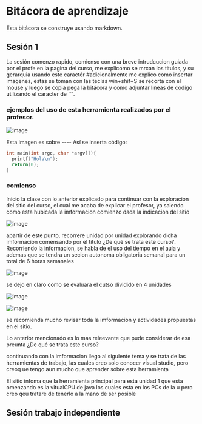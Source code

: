 # Bitácora de aprendizaje

Esta bitácora se construye usando markdown.

## Sesión 1
La sesión comenzo rapido, comienso con una breve intrudcucion guiada por el profe en la pagina del curso, 
me explicomo se mrcan los titulos, y su gerarquia usando este caractér #adicionalmente me explico como insertar imagenes, estas se toman con las teclas win+shif+S
se recorta con el mouse y luego se copia pega la bitácora y como adjuntar lineas de codigo utilizando el caracter de ```. 

### ejemplos del uso de esta herramienta realizados por el profesor.

![image](https://github.com/jfUPB/bitacorassc2024-10-AndyCM99/assets/110075857/9b00b50d-09db-4035-8991-93e29847e7f1)

Esta imagen es sobre ----
Así se inserta código:

```c
int main(int argc, char *argv[]){
  printf("Hola\n");
  return(0);
}
```
### comienso 
Inicio la clase con lo anterior explicado para continuar con la exploracion del sitio del curso, el cual me acaba
de explicar el profesor, ya saiendo como esta hubicada la imformacion comienzo dada la indicacion del sitio 

![image](https://github.com/jfUPB/bitacorassc2024-10-AndyCM99/assets/110075857/f063d5cb-2c13-4e7f-a523-37c29a613c88) 

apartir de este punto, recorrere unidad por unidad explorando dicha imformacion comensando por 
el titulo ¿De qué se trata este curso?.
Recorriendo la informacion, se habla de el uso del tiempo en el aula y ademas 
que se tendra un secion autonoma obligatoria semanal para un total de 6 horas semanales 

![image](https://github.com/jfUPB/bitacorassc2024-10-AndyCM99/assets/110075857/9e6fb9aa-a8d5-43c4-85c3-dd065633651d)

se dejo en claro como se evaluara el cutso dividido en 4 unidades 

![image](https://github.com/jfUPB/bitacorassc2024-10-AndyCM99/assets/110075857/b75ae810-bc17-444d-bd05-043ac3e3ecd6)

![image](https://github.com/jfUPB/bitacorassc2024-10-AndyCM99/assets/110075857/c6f2099b-e176-4d32-aed6-cf96cea1536b)


se recomienda mucho revisar toda la imformacion y actividades propuestas en el sitio. 

Lo anterior mencionado es lo mas releevante que pude considerar de esa preunta ¿De qué se trata este curso?

continuando con la imformacion llego al siguiente tema y se trata de las herramientas de trabajo, las cuales creo solo 
conocer visual studio, pero creoq ue tengo aun mucho que aprender sobre esta herramienta 

El sitio infoma que la herramienta principal para esta unidad 1 que esta omenzando es la 
vitualCPU de java los cuales esta en los PCs de la u 
pero creo qeu tratare de tenerlo a la mano de ser posible 





## Sesión trabajo independiente



